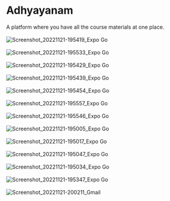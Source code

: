 # Adhyayanam
A platform where you have all the course materials at one place.
<br><br>
![Screenshot_20221121-195419_Expo Go](https://user-images.githubusercontent.com/78016968/213713018-fd18ebab-fe0a-4db9-8831-6b21163dcea1.jpg)
<br><br>
![Screenshot_20221121-195533_Expo Go](https://user-images.githubusercontent.com/78016968/213713053-d07e228c-3809-4aa7-8faf-61ea8d9766df.jpg)
<br><br>
![Screenshot_20221121-195429_Expo Go](https://user-images.githubusercontent.com/78016968/213713089-a39b3988-0975-478b-961d-ae630b22d311.jpg)
<br><br>
![Screenshot_20221121-195439_Expo Go](https://user-images.githubusercontent.com/78016968/213713115-fc7217ca-e117-4fd2-a637-55e73dd9bdb6.jpg)
<br><br>
![Screenshot_20221121-195454_Expo Go](https://user-images.githubusercontent.com/78016968/213713123-96ea0017-ca76-4f6b-967d-8cebb12ac60d.jpg)
<br><br>
![Screenshot_20221121-195557_Expo Go](https://user-images.githubusercontent.com/78016968/213713132-51028603-97b4-47ff-be2d-17da5f6a0c97.jpg)
<br><br>
![Screenshot_20221121-195546_Expo Go](https://user-images.githubusercontent.com/78016968/213713144-e195b471-1b5e-4a66-9080-d966586d450e.jpg)
<br><br>
![Screenshot_20221121-195005_Expo Go](https://user-images.githubusercontent.com/78016968/213713199-c578c844-0362-4178-8452-dc23b0a85c3d.jpg)
<br><br>
![Screenshot_20221121-195017_Expo Go](https://user-images.githubusercontent.com/78016968/213713216-3dd22539-aa8b-4c19-abea-d5faf5ec0782.jpg)
<br><br>
![Screenshot_20221121-195047_Expo Go](https://user-images.githubusercontent.com/78016968/213713239-7c0b5680-ef96-4a39-89ab-d78635ebbc1e.jpg)
<br><br>
![Screenshot_20221121-195034_Expo Go](https://user-images.githubusercontent.com/78016968/213713254-b4769f57-09d1-4f34-bd09-569ab511f150.jpg)
<br><br>
![Screenshot_20221121-195347_Expo Go](https://user-images.githubusercontent.com/78016968/213713285-6d98c524-1528-4247-994a-96612a536e61.jpg)
<br><br>
![Screenshot_20221121-200211_Gmail](https://user-images.githubusercontent.com/78016968/213713306-6030cdca-06ab-4722-b87a-3b0843fd2a6b.jpg)
<br><br>
